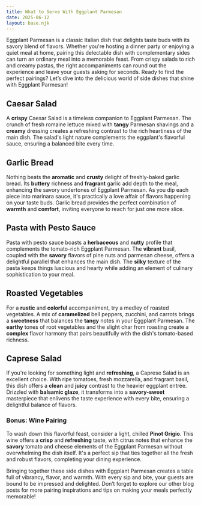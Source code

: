 ```yaml
---
title: What to Serve With Eggplant Parmesan
date: 2025-06-12
layout: base.njk
---
```


Eggplant Parmesan is a classic Italian dish that delights taste buds with its savory blend of flavors. Whether you're hosting a dinner party or enjoying a quiet meal at home, pairing this delectable dish with complementary sides can turn an ordinary meal into a memorable feast. From crispy salads to rich and creamy pastas, the right accompaniments can round out the experience and leave your guests asking for seconds. Ready to find the perfect pairings? Let’s dive into the delicious world of side dishes that shine with Eggplant Parmesan!

## **Caesar Salad**

A **crispy** Caesar Salad is a timeless companion to Eggplant Parmesan. The crunch of fresh romaine lettuce mixed with **tangy** Parmesan shavings and a **creamy** dressing creates a refreshing contrast to the rich heartiness of the main dish. The salad's light nature complements the eggplant's flavorful sauce, ensuring a balanced bite every time.

## **Garlic Bread**

Nothing beats the **aromatic** and **crusty** delight of freshly-baked garlic bread. Its **buttery** richness and **fragrant** garlic add depth to the meal, enhancing the savory undertones of Eggplant Parmesan. As you dip each piece into marinara sauce, it's practically a love affair of flavors happening on your taste buds. Garlic bread provides the perfect combination of **warmth** and **comfort**, inviting everyone to reach for just one more slice.

## **Pasta with Pesto Sauce**

Pasta with pesto sauce boasts a **herbaceous** and **nutty** profile that complements the tomato-rich Eggplant Parmesan. The **vibrant** basil, coupled with the **savory** flavors of pine nuts and parmesan cheese, offers a delightful parallel that enhances the main dish. The **silky** texture of the pasta keeps things luscious and hearty while adding an element of culinary sophistication to your meal.

## **Roasted Vegetables**

For a **rustic** and **colorful** accompaniment, try a medley of roasted vegetables. A mix of **caramelized** bell peppers, zucchini, and carrots brings a **sweetness** that balances the **tangy** notes in your Eggplant Parmesan. The **earthy** tones of root vegetables and the slight char from roasting create a **complex** flavor harmony that pairs beautifully with the dish's tomato-based richness.

## **Caprese Salad**

If you're looking for something light and **refreshing**, a Caprese Salad is an excellent choice. With ripe tomatoes, fresh mozzarella, and fragrant basil, this dish offers a **clean** and **juicy** contrast to the heavier eggplant entrée. Drizzled with **balsamic glaze**, it transforms into a **savory-sweet** masterpiece that enlivens the taste experience with every bite, ensuring a delightful balance of flavors.

### **Bonus: Wine Pairing**

To wash down this flavorful feast, consider a light, chilled **Pinot Grigio**. This wine offers a **crisp** and **refreshing** taste, with citrus notes that enhance the **savory** tomato and cheese elements of the Eggplant Parmesan without overwhelming the dish itself. It's a perfect sip that ties together all the fresh and robust flavors, completing your dining experience.

Bringing together these side dishes with Eggplant Parmesan creates a table full of vibrancy, flavor, and warmth. With every sip and bite, your guests are bound to be impressed and delighted. Don’t forget to explore our other blog posts for more pairing inspirations and tips on making your meals perfectly memorable!